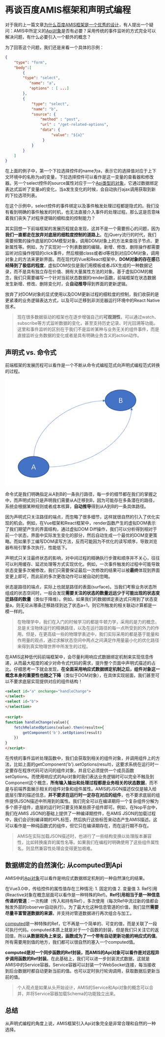 # 再谈百度AMIS框架和声明式编程

对于我的上一篇文章[为什么百度AMIS框架是一个优秀的设计](https://zhuanlan.zhihu.com/p/599773955)，有人提出一个疑问：AMIS中所定义的[Api对象](https://aisuda.bce.baidu.com/amis/zh-CN/docs/types/api)是否有必要？采用传统的事件监听的方式完全可以解决问题，有什么必要引入一个额外的概念？

为了回答这个问题，我们还是来看一个具体的示例：

```json
{
    "type": "form",
    "body":[
        {
        "type": "select",
           "name": "a",
           "options" : [ ...]
        },
        {
            "type": "select",
            "name": "b",
            "source": {
                "method" : "post",
                "url" : "/get-related-options",
                "data": {
                     "value": "${a}"
                 }
            }
        }
    ]
}
```

在上面的例子中，第一个下拉选择控件的name为a，表示它的选择值对应于上下文环境中的名称为a的变量，下拉选择控件可以看作是这一变量的查看器和修改器。另一个select控件的source属性对应于一个[Api类型的对象](https://aisuda.bce.baidu.com/amis/zh-CN/docs/types/api)，它通过数据绑定表达式监听了变量a的变化，当a发生变化的时候，会自动执行ajax调用获取到新的下拉选项列表。

在这个示例中，select控件的事件绑定以及事件触发处理过程都是隐式的。我们没有看到明确的事件触发的时机，也无法直接介入事件的处理过程。那么这是否意味着我们丧失了对程序逻辑的细粒度的控制能力？

其实回想一下前端框架的发展历程就会发现，这并不是一个需要担心的问题，因为**我们一直都走在放弃对底层的细粒度控制的道路上**。在jQuery流行的时代，我们需要频繁的操作底层的DOM模型对象，调用DOM对象上的方法来查找子节点、更新属性等。例如，为了实现对一个列表数据的编辑，新增、修改、删除操作都需要监听对应操作按钮的click事件，然后根据class或者id等找到对应DOM对象，调用对象上的方法来更新界面。而在现代的Vue和React框架中，**DOM对象的存在感已经降到了极低的程度**，虚拟DOM仅仅是我们用模板或者JSX生成的一种数据记录，而不是具有独立存在价值、拥有大量属性方法的对象。基于虚拟DOM的概念，我们只需要编写一个针对当前状态数据的render函数，前端框架在状态数据发生新增、修改、删除变化时，会**自动推导**得到界面的更新逻辑。

放弃了对DOM对象的显式使用以及DOM更新过程的细粒度的控制，我们收获的是更紧凑的业务逻辑表达方式，以及可以迁移到非浏览器运行环境中的React Native技术。

> 现在很多数据驱动的框架也在逐步增强自己的**可观测性**，可以通过watch、subscribe等方式监听数据的变化，甚至支持历史记录、时光回溯等功能。这里和事件监听的区别在于我们不是监听某种与业务无关的组件事件，而是直接监听业务数据的变化或者是具有明确业务含义的action动作。

## 声明式 vs. 命令式

前端框架的发展历程可以看作是一个不断从命令式编程范式向声明式编程范式转换的过程。

![declarative-vs-imperative](declarative-vs-imperative.png)

命令式是我们明确指定从A到B的一条执行路径，每一步的细节都在我们的掌握之中，而声明式则只是声明我们需要从A迁移到B，因为可能存在多条潜在的路径，系统会根据某种规则或者成本核算，**自动推导**得到从A到B的一条具体路径。

因为声明式只关注路径的端点，而忽略了很多细节，这样就很自然的引入了优化实现的机会。例如，在Vue框架和React框架中，render函数产生的虚拟DOM表示了我们期望产生的界面结构，通过虚拟DOM Diff操作，我们可以分析得到相对于前一个状态，界面中实际发生变化的部分，然后自动生成一个最优的DOM变更策略。而如果手工编写DOM读写方法，反而可能因为不优化的读写顺序，导致浏览器布局引擎多次执行，性能低下。

声明式只关注最终状态的影响，对中间过程的精确执行步骤和顺序并不关心，往往可以利用缓存、延迟处理等方式实现优化。例如，一次事件触发的过程中可能导致状态变量多次被修改，我们只需要保证最后一次修改的结果可以被**最终**体现到界面变更上即可，而此前的多次更改动作可以被自动的忽略。

状态是路径的端点，实际上也就是路径的表面(surface)。当我们考察业务状态所组成的状态空间时，一般会发现**需要关注的状态的数量远远少于可能出现的状态变迁路径的数量**（类似于降维）。例如，如果我们的数据绑定表达式只用到了状态变量a，则无论从哪条迁移路径到达了状态a=1，则它所触发的相关联动计算都是一模一样的。

> 在物理学中，我们在入门的时候学习的都是牛顿力学，采用的是力的概念，总是关注物体运行的精确路径，以及在运行路径的每一点所受到的外力的作用。但是，在更高级一些的物理学表述中，我们实际采用的都是基于能量和作用量的观点，通过求解状态空间中两点之间满足作用量最小化的优化路径来得到真实物理世界中所发生的过程。

在AMIS这种低代码前端框架中，会尽量利用响应式数据绑定机制来实现信息传递，从而最大程度的减少对命令式代码的需求，提升整个页面中声明式描述的占比。仔细思考一下就会发现，**在全面采用响应式数据绑定机制之后，组件对象这一概念本身的重要性也随之下降**（类似于DOM对象），在具体实现层面，我们甚至可以不要求底层实现提供对应的组件结构！

```html
<select id="a" onchange="handleChange">
</select>
<select id="b">
</selection>

<script>
function handleChange(value){
    fetchRelatedOptions(value).then(result=>{
        getComponent('b').setOptions(result)
    })
}
</script>
```

在传统的事件监听处理函数中，我们会获取到相关的组件对象，并调用组件上的方法，比如上面的getComponent('b').setOptions(result)，这要求系统在运行时一定要存在程序代码可访问的组件对象，并且它必须提供一个成员函数setOptions。而使用响应式的Api对象时我们表达业务逻辑时可以完全不触及到Component这个概念，**所有输入输出和处理过程都是业务相关的状态数据**，而不是与前端界面展示相关的组件对象和组件属性。AMIS的JSON描述仅仅是输入给底层引擎的描述信息，**并不要求在运行时一定存在对应的组件**，也不要求底层的组件提供JSON描述中所用到的属性。我们完全可以在编译期将一个复杂组件分解为多个原子组件，底层的运行时只要支持某些原子组件即可。例如，在Nop平台中，我们在AMIS JSON的基础上提供了一种编译期控件，在AMIS JSON的加载过程中，我们会识别编译期的XPL标签，然后执行这些标签来动态产生AMIS描述。这可以看作是一种纯函数式的组件，但它只在编译期存在，而在运行期不存在。

> AMIS在实际加载JSON描述时，也进行了一些结构变换以处理版本兼容性，比如转换废弃的属性名等。如果我们在编程时明确使用了这些组件属性名，则显然兼容性处理会变得更加艰难。

## 数据绑定的自然演化: 从computed到Api

AMIS中的[Api对象](https://aisuda.bce.baidu.com/amis/zh-CN/docs/types/api)可以看作是响应式数据绑定机制的一种自然演化的结果。

在Vue3.0中，传给控件的属性值存在三种情况: 1. 固定的值  2. 变量值  3. Ref引用(Reactive对象在概念层面可以看作是一种特殊的Ref)。**Ref引用相当于是一种信息传递的管道**：一次构建（传入和持有Ref），多次使用（每次Ref中流过新的值都会触发外部的observer自动执行）。为了最大化这种信息管道的价值，我们显然**需要尽量丰富管道数据的来源**，并支持对管道数据进行再次组合与加工。

[computed](https://vue3js.cn/reactivity/computed.html)是一种特殊的Ref，它不再是一个简单的、可变的值，而是关联了一段可执行代码。computed本质上就是对于一个函数的封装，但是我们只关注它的返回值，所以**从数据视角上来说，函数成为了一个带有自动更新功能的响应式的值**。所有需要用到值的地方，我们都可以很自然的塞入一个computed值。

**computed是对一个同步函数的Ref封装，而AMIS的Api对象可以看作是对远程异步调用函数的Ref封装**。在此基础上，我们可以进一步封装流式数据，这就是AMIS中的Service容器。Service容器可以封装一个WebSocket连接，每当接收到后台数据时都自动更新当前的值。也可以定时执行轮询调用，获取数据后更新当前的值。

> 个人观点是如果从头开始设计，AMIS的Service和Api对象的概念可以合并，并将Service容器加载Schema的功能独立出来。

## 总结

从声明式编程的角度上说，AMIS框架引入Api对象完全是非常合理和自然的一种选择。

